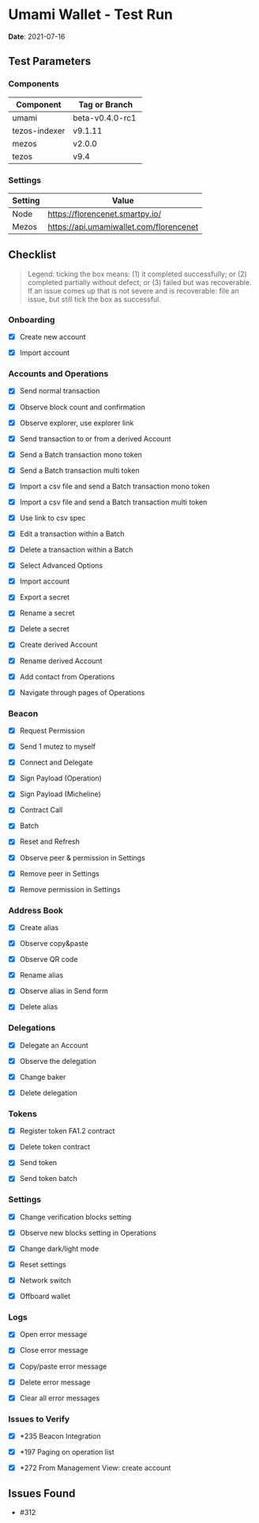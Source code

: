 # Umami Wallet - Test Run

**Date**: 2021-07-16

## Test Parameters

### Components

| Component | Tag or Branch |
|--|--|
| umami | beta-v0.4.0-rc1 |
| tezos-indexer | v9.1.11 |
| mezos | v2.0.0 |
| tezos | v9.4


### Settings

| Setting | Value |
|--|--|
| Node | https://florencenet.smartpy.io/ |
| Mezos | https://api.umamiwallet.com/florencenet |


## Checklist

> Legend: ticking the box means: (1) it completed successfully; or (2) completed partially without defect; or (3) failed but was recoverable. If an issue comes up that is not severe and is recoverable: file an issue, but still tick the box as successful.


### Onboarding
- [X] Create new account
- [X] Import account


### Accounts and Operations
- [X] Send normal transaction 
- [X] Observe block count and confirmation 
- [X] Observe explorer, use explorer link 
- [X] Send transaction to or from a derived Account
- [X] Send a Batch transaction mono token
- [X] Send a Batch transaction multi token
- [X] Import a csv file and send a Batch transaction mono token
- [X] Import a csv file and send a Batch transaction multi token
- [X] Use link to csv spec
- [X] Edit a transaction within a Batch
- [X] Delete a transaction within a Batch
- [X] Select Advanced Options
- [X] Import account
- [X] Export a secret
- [X] Rename a secret
- [X] Delete a secret
- [X] Create derived Account
- [X] Rename derived Account
- [X] Add contact from Operations
- [X] Navigate through pages of Operations


### Beacon
- [X] Request Permission
- [X] Send 1 mutez to myself
- [X] Connect and Delegate
- [X] Sign Payload (Operation)
- [X] Sign Payload (Micheline)
- [X] Contract Call
- [X] Batch
- [X] Reset and Refresh
- [X] Observe peer & permission in Settings
- [X] Remove peer in Settings
- [X] Remove permission in Settings


### Address Book
- [X] Create alias
- [X] Observe copy&paste  
- [X] Observe QR code
- [X] Rename alias
- [X] Observe alias in Send form
- [X] Delete alias


### Delegations
- [X] Delegate an Account 
- [X] Observe the delegation 
- [X] Change baker 
- [X] Delete delegation


### Tokens
- [X] Register token FA1.2 contract 
- [X] Delete token contract 
- [X] Send token 
- [X] Send token batch 


### Settings
- [X] Change verification blocks setting 
- [X] Observe new blocks setting in Operations
- [X] Change dark/light mode
- [X] Reset settings
- [X] Network switch
- [X] Offboard wallet


### Logs
- [X] Open error message
- [X] Close error message
- [X] Copy/paste error message
- [X] Delete error message
- [X] Clear all error messages


### Issues to Verify

- [X] *235 Beacon Integration
- [X] *197 Paging on operation list
- [X] *272 From Management View: create account


## Issues Found

* #312
